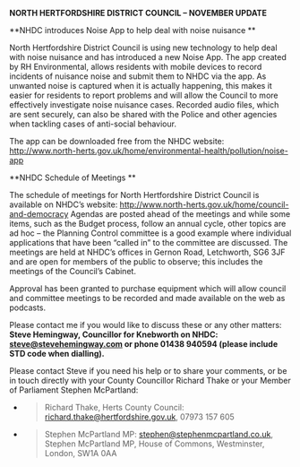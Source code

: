 **NORTH HERTFORDSHIRE DISTRICT COUNCIL – NOVEMBER UPDATE**

**NHDC introduces Noise App to help deal with noise nuisance **

North Hertfordshire District Council is using new technology to help
deal with noise nuisance and has introduced a new Noise App. The app
created by RH Environmental, allows residents with mobile devices to
record incidents of nuisance noise and submit them to NHDC via the app.
As unwanted noise is captured when it is actually happening, this makes
it easier for residents to report problems and will allow the Council to
more effectively investigate noise nuisance cases. Recorded audio files,
which are sent securely, can also be shared with the Police and other
agencies when tackling cases of anti-social behaviour.

The app can be downloaded free from the NHDC website:
<http://www.north-herts.gov.uk/home/environmental-health/pollution/noise-app>

**NHDC Schedule of Meetings **

The schedule of meetings for North Hertfordshire District Council is
available on NHDC’s website:
<http://www.north-herts.gov.uk/home/council-and-democracy> Agendas are
posted ahead of the meetings and while some items, such as the Budget
process, follow an annual cycle, other topics are ad hoc – the Planning
Control committee is a good example where individual applications that
have been “called in” to the committee are discussed. The meetings are
held at NHDC’s offices in Gernon Road, Letchworth, SG6 3JF and are open
for members of the public to observe; this includes the meetings of the
Council’s Cabinet.

Approval has been granted to purchase equipment which will allow council
and committee meetings to be recorded and made available on the web as
podcasts.

Please contact me if you would like to discuss these or any other
matters: **Steve Hemingway, Councillor for Knebworth on NHDC:
steve@stevehemingway.com or phone 01438 940594 (please include STD code
when dialling).**

Please contact Steve if you need his help or to share your comments, or
be in touch directly with your County Councillor Richard Thake or your
Member of Parliament Stephen McPartland:

  - > Richard Thake, Herts County Council:
    > richard.thake@hertfordshire.gov.uk, 07973 157 605

  - > Stephen McPartland MP: stephen@stephenmcpartland.co.uk, Stephen
    > McPartland MP, House of Commons, Westminster, London, SW1A 0AA

